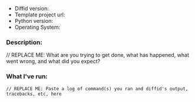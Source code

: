 * Diffid version:
* Template project url:
* Python version:
* Operating System:

### Description:

// REPLACE ME: What are you trying to get done, what has happened, what went wrong, and what did you expect?

### What I've run:

```
// REPLACE ME: Paste a log of command(s) you ran and diffid's output, tracebacks, etc, here
